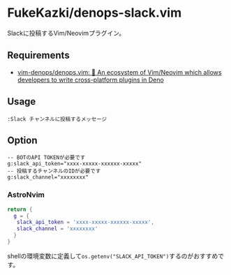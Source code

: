 # FukeKazki/denops-slack.vim
Slackに投稿するVim/Neovimプラグイン。

## Requirements
- [vim-denops/denops.vim: 🐜 An ecosystem of Vim/Neovim which allows developers to write cross-platform plugins in Deno](https://github.com/vim-denops/denops.vim)

## Usage

```vim
:Slack チャンネルに投稿するメッセージ
```

## Option

```vim
-- BOTのAPI TOKENが必要です
g:slack_api_token="xxxx-xxxxx-xxxxxx-xxxxx"
-- 投稿するチャンネルのIDが必要です
g:slack_channel="xxxxxxxx"
```

### AstroNvim

```lua
return {
  g = {
   slack_api_token = 'xxxx-xxxxx-xxxxxx-xxxxx',
   slack_channel = 'xxxxxxxx'
  }
}
```
shellの環境変数に定義して`os.getenv("SLACK_API_TOKEN")`するのがおすすめです。
